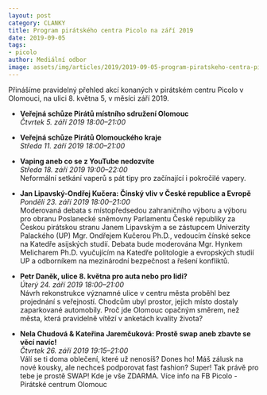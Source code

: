 ```yaml
---
layout: post
category: CLANKY
title: Program pirátského centra Picolo na září 2019
date: 2019-09-05
tags: 
- picolo
author: Mediální odbor
image: assets/img/articles/2019/2019-09-05-program-piratskeho-centra-picolo-na-zari-2019.jpg  #751x422 pixelu
---
```

Přinášíme pravidelný přehled akcí konaných v pirátském centru Picolo v Olomouci, na ulici 8. května 5, v měsíci září 2019.

* **Veřejná schůze Pirátů místního sdružení Olomouc**  
*Čtvrtek 5. září 2019 18:00–21:00*  

* **Veřejná schůze Pirátů Olomouckého kraje**  
*Středa 11. září 2019 18:00–21:00*  

* **Vaping aneb co se z YouTube nedozvíte**  
*Středa 18. září 2019 19:00–22:00*  
Neformální setkání vaperů s pát tipy pro začínající i pokročilé vapery.

* **Jan Lipavský-Ondřej Kučera: Čínský vliv v České republice a Evropě**  
*Pondělí 23. září 2019 18:00–21:00*  
Moderovaná debata s místopředsedou zahraničního výboru a výboru pro obranu Poslanecké sněmovny Parlamentu České republiky za Českou pirátskou stranu Janem Lipavským a se zástupcem Univerzity Palackého (UP) Mgr. Ondřejem Kučerou Ph.D., vedoucím čínské sekce na Katedře asijských studií. Debata bude moderována Mgr. Hynkem Melicharem Ph.D. vyučujícím na Katedře politologie a evropských studií UP a odborníkem na mezinárodní bezpečnost a řešení konfliktů.

* **Petr Daněk, ulice 8. května pro auta nebo pro lidi?**  
*Úterý 24. září 2019 18:00–21:00*  
Návrh rekonstrukce významné ulice v centru města proběhl bez projednání s veřejností. Chodcům ubyl prostor, jejich místo dostaly zaparkované automobily. Proč jde Olomouc opačným směrem, než města, která pravidelně vítězí v anketách kvality života?

* **Nela Chudová & Kateřina Jaremčuková: Prostě swap aneb zbavte se věcí navíc!**  
*Čtvrtek 26. září 2019 19:15–21:00*  
Válí se ti doma oblečení, které už nenosíš? Dones ho! Máš zálusk na nové kousky, ale nechceš podporovat fast fashion? Super! Tak právě pro tebe je prostě SWAP! Kde je vše ZDARMA. Více info na FB Picolo - Pirátské centrum Olomouc
